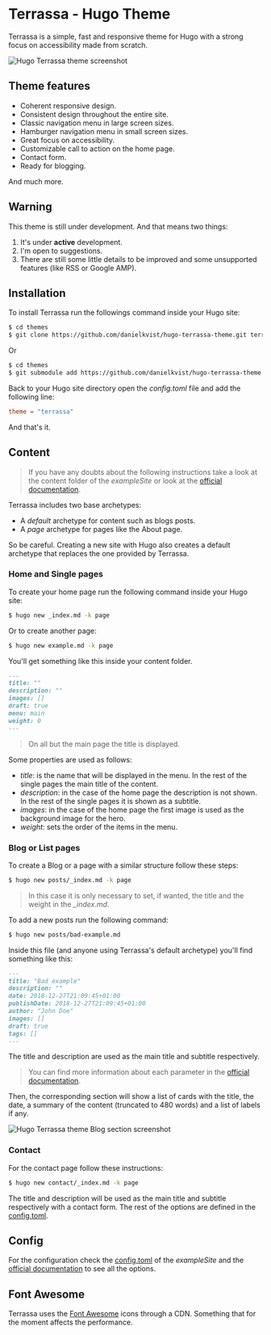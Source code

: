 # Terrassa - Hugo Theme

Terrassa is a simple, fast and responsive theme for Hugo with a strong focus on accessibility made from scratch.

![Hugo Terrassa theme screenshot](https://github.com/danielkvist/hugo-terrassa-theme/blob/master/images/screenshot.png)

## Theme features

- Coherent responsive design.
- Consistent design throughout the entire site.
- Classic navigation menu in large screen sizes.
- Hamburger navigation menu in small screen sizes.
- Great focus on accessibility.
- Customizable call to action on the home page.
- Contact form.
- Ready for blogging.

And much more.

## Warning

This theme is still under development. And that means two things:

1. It's under **active** development.
2. I'm open to suggestions.
3. There are still some little details to be improved and some unsupported features (like RSS or Google AMP).

## Installation

To install Terrassa run the followings command inside your Hugo site:

```bash
$ cd themes
$ git clone https://github.com/danielkvist/hugo-terrassa-theme.git terrassa
```

Or

```bash
$ cd themes
$ git submodule add https://github.com/danielkvist/hugo-terrassa-theme.git terrassa
```

Back to your Hugo site directory open the *config.toml* file and add the following line:

```toml
theme = "terrassa"
```

And that's it.

## Content

> If you have any doubts about the following instructions take a look at the content folder of the *exampleSite* or look at the [official documentation](https://gohugo.io/content-management/).

Terrassa includes two base archetypes:
* A *default* archetype for content such as blogs posts.
* A *page* archetype for pages like the About page.

So be careful. Creating a new site with Hugo also creates a default archetype that replaces the one provided by Terrassa.

### Home and Single pages

To create your home page run the following command inside your Hugo site:

```bash
$ hugo new _index.md -k page
```

Or to create another page:

```bash
$ hugo new example.md -k page
```

You'll get something like this inside your content folder.

```markdown
---
title: ""
description: ""
images: []
draft: true
menu: main
weight: 0
---
```

> On all but the main page the title is displayed.

Some properties are used as follows:
* *title*: is the name that will be displayed in the menu. In the rest of the single pages the main title of the content.
* *description*: in the case of the home page the description is not shown. In the rest of the single pages it is shown as a subtitle.
* *images*: in the case of the home page the first image is used as the background image for the hero.
* *weight*: sets the order of the items in the menu.

### Blog or List pages

To create a Blog or a page with a similar structure follow these steps:

```bash
$ hugo new posts/_index.md -k page
```

> In this case it is only necessary to set, if wanted, the title and the weight in the *_index.md*.

To add a new posts run the following command:

```bash
$ hugo new posts/bad-example.md
```

Inside this file (and anyone using Terrassa's default archetype) you'll find something like this:

```markdown
---
title: "Bad example"
description: ""
date: 2018-12-27T21:09:45+01:00
publishDate: 2018-12-27T21:09:45+01:00
author: "John Doe"
images: []
draft: true
tags: []
---
```
The title and description are used as the main title and subtitle respectively.

> You can find more information about each parameter in the [official documentation](https://gohugo.io/content-management/front-matter/).

Then, the corresponding section will show a list of cards with the title, the date, a summary of the content (truncated to 480 words) and a list of labels if any.

![Hugo Terrassa theme Blog section screenshot](https://github.com/danielkvist/hugo-terrassa-theme/blob/master/images/blog-screenshot.png)

### Contact

For the contact page follow these instructions:

```bash
$ hugo new contact/_index.md -k page
```

The title and description will be used as the main title and subtitle respectively with a contact form. The rest of the options are defined in the [config.toml](https://github.com/danielkvist/hugo-terrassa-theme/blob/master/exampleSite/config.toml).

## Config

For the configuration check the [config.toml](https://github.com/danielkvist/hugo-terrassa-theme/blob/master/exampleSite/config.toml) of the *exampleSite* and the [official documentation](https://gohugo.io/getting-started/configuration/) to see all the options.

## Font Awesome

Terrassa uses the [Font Awesome](https://fontawesome.com/) icons through a CDN. Something that for the moment affects the performance.
